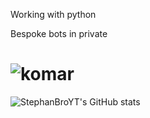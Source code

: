 Working with python

Bespoke bots in private

![komar](https://tenor.com/vqhpWTNOM8e.gif)
==============================
![StephanBroYT's GitHub stats](https://github-readme-stats.vercel.app/api?username=StephanBroYT&show_icons=true&theme=tokyonight)
